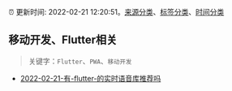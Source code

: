 :alarm_clock: 更新时间: 2022-02-21 12:20:51。[来源分类](../README.md)、[标签分类](../TAGS.md)、[时间分类](../TIMELINE.md)

## 移动开发、Flutter相关


> 关键字：`Flutter`、`PWA`、`移动开发`



- [2022-02-21-有-flutter-的实时语音库推荐吗](https://www.v2ex.com/t/835461) 